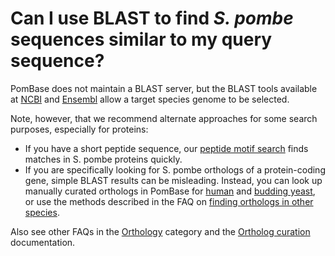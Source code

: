 # Can I use BLAST to find *S. pombe* sequences similar to my query sequence?
<!-- pombase_categories: Tools and resources -->

PomBase does not maintain a BLAST server, but the BLAST tools
available at [NCBI](https://blast.ncbi.nlm.nih.gov/Blast.cgi) and
[Ensembl](https://fungi.ensembl.org/Multi/Tools/Blast) allow a target
species genome to be selected.

Note, however, that we recommend alternate approaches for some search
purposes, especially for proteins:

 - If you have a short peptide sequence, our
   [peptide motif search](https://curation.pombase.org/cgi-bin/sanger_motif_search)
   finds matches in S. pombe proteins quickly.
 - If you are specifically looking for S. pombe orthologs of a
   protein-coding gene, simple BLAST results can be
   misleading. Instead, you can look up manually curated orthologs in
   PomBase for [human](/faq/how-can-i-find-s.-pombe-ortholog-s-human-gene) and
   [budding yeast](/faq/how-can-i-search-s.-cerevisiae-ortholog-s-homolog-s-s.-pombe-gene),
   or use the methods described in the FAQ on
   [finding orthologs in other species](/faq/how-can-i-find-s.-pombe-orthologs-species-other-than-human-and-s.-cerevisiae).

Also see other FAQs in the [Orthology](/faq/orthology) category and
the [Ortholog curation](/documentation/orthologs) documentation.
